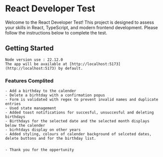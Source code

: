 # React Developer Test

Welcome to the React Developer Test! This project is designed to assess your skills in React, TypeScript, and modern frontend development. Please follow the instructions below to complete the test.

## Getting Started

    Node version use : 22.12.0
    The app will be available at [http://localhost:5173](http://localhost:5173) by default.


### Features Complited
    - Add a birthday to the calender
    - Delete a birhtday with a confirmation popus
    - Form is validated with regex to prevent invalid names and duplicate entries
    - Used state management 
    - Added toast notifications for succesful, unsuccesful and deleting birthdays
    - Birthdays for the selected date and the selected month displays below the calender
    - birhtdays display on other years
    - Added styling, colours of calender background of selceted dates, delete buttons and for the birthday list.

### 
    - Thank you for the oppertunity
